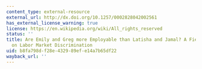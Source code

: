 ```yaml
---
content_type: external-resource
external_url: http://dx.doi.org/10.1257/0002828042002561
has_external_license_warning: true
license: https://en.wikipedia.org/wiki/All_rights_reserved
status: ''
title: Are Emily and Greg more Employable than Latisha and Jamal? A Field Experiment
  on Labor Market Discrimination
uid: b8fa798d-f28e-4329-89ef-e14a7b65df22
wayback_url: ''
---
```

